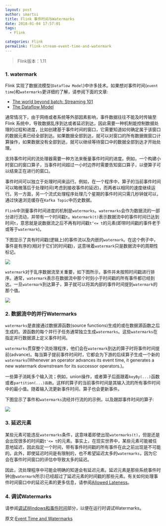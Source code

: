 ```yaml
---
layout: post
author: smartsi
title: Flink 事件时间与Watermarks
date: 2018-01-04 17:57:01
tags:
  - Flink

categories: Flink
permalink: flink-stream-event-time-and-watermark
---
```


> Flink版本：1.11

### 1. watermark

Flink 实现了数据流模型(`Dataflow Model`)中许多技术。如果想对事件时间(`event time`)和`watermarks`更详细的了解，请参阅下面的文章:
- [The world beyond batch: Streaming 101
](https://www.oreilly.com/ideas/the-world-beyond-batch-streaming-101)
- [The Dataflow Model](http://www.vldb.org/pvldb/vol8/p1792-Akidau.pdf)

通常情况下，由于网络或者系统等外部因素影响，事件数据往往不能及时传输至 Flink 系统中，导致数据乱序到达或者延迟到达，因此需要一种机制能控制数据处理的过程和进度，比如创建基于事件时间的窗口，它需要知道如何确定属于该窗口的数据元素已经全部到达。如果数据全部到达，就可以对窗口的所有数据做窗口计算操作，如果数据没有全部到达，就可以继续等待窗口中的数据全部到达才开始处理。

支持事件时间的流处理器需要一种方法来衡量事件时间的进度。例如，一个构建小时窗口的窗口算子，当事件时间超过一小时边界时需要告知窗口算子，以便算子可以结束正在进行的窗口。

事件时间可以独立于处理时间来运行。例如，在一个程序中，算子的当前事件时间可以略微落后于处理时间(考虑到接收事件的延迟)，而两者以相同的速度继续运行。另一方面，另一个流式处理程序处理几个星期的事件时间只需几秒钟就可以，通过快速浏览缓存在`Kafka Topic`中历史数据。

`Flink`中测量事件时间进度的机制是`watermarks`。`watermarks`会作为数据流的一部分进行流动，并带有一个时间戳`t`。`Watermark(t)`表示数据流中的事件时间已达到时间`t`，意思就是说数据流之后不再有时间戳`t‘<= t`的元素(即带时间戳的事件老于或等于`watermark`)。

下图显示了具有时间戳(逻辑上)的事件流以及内嵌的`watermark`。在这个例子中，事件是有序的(相对于它们的时间戳)，这意味着`watermark`只是数据流中的周期性标记。

![](https://github.com/sjf0115/PubLearnNotes/blob/master/image/Flink/%E4%BA%8B%E4%BB%B6%E6%97%B6%E9%97%B4%E4%B8%8EWatermarks-1.png?raw=true)

`watermark`对于乱序数据流至关重要，如下图所示，事件并未按照时间戳进行排序。通常，`watermark`表示在数据流中那个时刻小于时间戳的所有事件都已经到达。一旦`watermark`到达算子，算子就可以将其内部的事件时间提到`watermark`的那个值。

![](https://github.com/sjf0115/PubLearnNotes/blob/master/image/Flink/%E4%BA%8B%E4%BB%B6%E6%97%B6%E9%97%B4%E4%B8%8EWatermarks-2.png?raw=true)


### 2. 数据流中的并行Watermarks

`watermarks`是直接通过数据源函数(source functions)生成的或在数据源函数之后生成的。源函数的每个并行子任务通常独立生成`watermarks`。这些`watermarks`在指定并行数据源上定义事件时间。

`watermarks`贯穿整个流处理程序，他们会在`watermark`到达的算子时将事件时间提前(advance)。每当算子提前事件时间时，它都会为下游的后续算子生成一个新的`watermarks`(Whenever an operator advances its event time, it generates a new watermark downstream for its successor operators.)。

一些算子消耗多个输入流；例如，union操作，或者算子后面跟着`keyBy(...)`函数或者`partition(...)函数`。这样的算子的当前事件时间是其输入流的所有事件时间中的最小值。随着输入流更新事件时间，算子也会更新事件。

下图显示了事件和`watermarks`流经并行流的的示例，以及跟踪事件时间的算子:

![](https://github.com/sjf0115/PubLearnNotes/blob/master/image/Flink/%E4%BA%8B%E4%BB%B6%E6%97%B6%E9%97%B4%E4%B8%8EWatermarks-3.png?raw=true)

### 3. 延迟元素

某些元素可能违反`watermarks`条件，这意味着即使出现`watermarks(t)`，但是还是会出现很多的时间戳`t'<= t`的元素。事实上，在现实世界中，某些元素可能被任意地延迟，因此指定一个时间，带有事件时间戳的所有事件在此之前出现是不可能的。此外，即使延迟时间是有限制的，也不希望延迟太多的`watermarks`，因为它会在事件时间窗口的评估中导致太多的延迟。

因此，流处理程序中可能会明确的知道会有延迟元素。延迟元素是那些系统事件时钟(由`watermark`所示)已经超过了延迟元素的时间戳的那些元素。有关如何处理事件时间窗口中的延迟元素的更多信息，请参阅[Allowed Lateness](https://ci.apache.org/projects/flink/flink-docs-release-1.4/dev/stream/operators/windows.html#allowed-lateness)。

### 4. 调试Watermarks

请参阅[调试Windows和事件时间](https://ci.apache.org/projects/flink/flink-docs-release-1.3/monitoring/debugging_event_time.html)部分，以便在运行时调试Watermarks。



原文:[Event Time and Watermarks](https://ci.apache.org/projects/flink/flink-docs-release-1.12/concepts/timely-stream-processing.html#event-time-and-watermarks)
